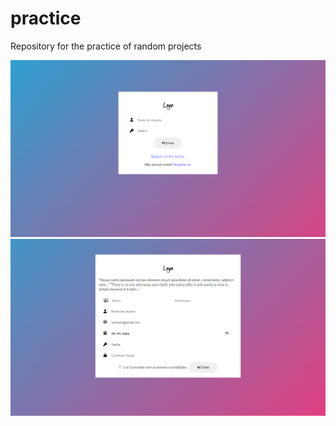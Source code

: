 # practice
Repository for the practice of random projects

<img src="Login Crud 1/imgs/login-page.png" alt="Pagina de Login">
<img src="Login Crud 1/imgs/register-page.png" alt="Pagina de Registro">